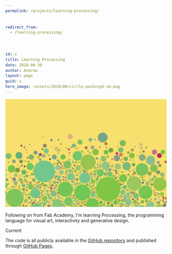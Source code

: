 ```yaml
---
permalink: /projects/learning-processing/


redirect_from:
  - /learning-processing/



id: x
title: Learning Processing
date: 2018-08-30
author: Andrew
layout: page
guid: x
hero_image: /assets/2018/08/circle-packing6-sm.png
---
```


<img src="/assets/2018/08/circle-packing6-sm.png" alt=""     class="alignnone size-full wp-image-2313" />

Following on from Fab Academy, I&#8217;m learning Processing, the programming language for visual art, interactivity and generative design. 

<span class="label">Current</span>

<!--more-->


The code is all publicly available in the [GitHub repository](https://github.com/andrewsleigh/learning-processing) and published through [GitHub Pages](https://andrewsleigh.github.io/learning-processing).
